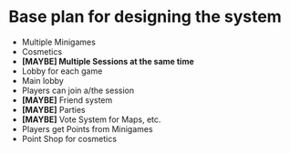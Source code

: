 # Base plan for designing the system

* Multiple Minigames
* Cosmetics
* __**[MAYBE]** Multiple Sessions at the same time__
* Lobby for each game
* Main lobby
* Players can join a/the session
* **[MAYBE]** Friend system
* **[MAYBE]** Parties
* **[MAYBE]** Vote System for Maps, etc.
* Players get Points from Minigames
* Point Shop for cosmetics